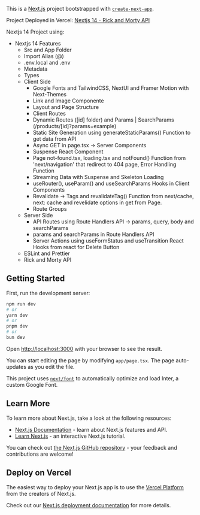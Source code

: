 This is a [Next.js](https://nextjs.org/) project bootstrapped with [`create-next-app`](https://github.com/vercel/next.js/tree/canary/packages/create-next-app).

Project Deployed in Vercel: [Nextjs 14 - Rick and Morty API]()

Nextjs 14 Project using:

- Nextjs 14 Features
  - Src and App Folder
  - Import Alias (@)
  - .env.local and .env
  - Metadata
  - Types
  - Client Side
    - Google Fonts and TailwindCSS, NextUI and Framer Motion with Next-Themes
    - Link and Image Componente
    - Layout and Page Structure
    - Client Routes
    - Dynamic Routes ([id] folder) and Params | SearchParams (/products/[id]?params=example)
    - Static Site Generation using generateStaticParams() Function to get data from API
    - Async GET in page.tsx -> Server Components
    - Suspense React Component
    - Page not-found.tsx, loading.tsx and notFound() Function from 'next/navigation' that redirect to 404 page, Error Handling Function
    - Streaming Data with Suspense and Skeleton Loading
    - useRouter(), useParam() and useSearchParams Hooks in Client Components
    - Revalidate -> Tags and revalidateTag() Function from next/cache, next: cache and revelidate options in get from Page.
    - Route Groups
  - Server Side
    - API Routes using Route Handlers API -> params, query, body and searchParams
    - params and searchParams in Route Handlers API
    - Server Actions using useFormStatus and useTransition React Hooks from react for Delete Button
  - ESLint and Prettier
  - Rick and Morty API

## Getting Started

First, run the development server:

```bash
npm run dev
# or
yarn dev
# or
pnpm dev
# or
bun dev
```

Open [http://localhost:3000](http://localhost:3000) with your browser to see the result.

You can start editing the page by modifying `app/page.tsx`. The page auto-updates as you edit the file.

This project uses [`next/font`](https://nextjs.org/docs/basic-features/font-optimization) to automatically optimize and load Inter, a custom Google Font.

## Learn More

To learn more about Next.js, take a look at the following resources:

- [Next.js Documentation](https://nextjs.org/docs) - learn about Next.js features and API.
- [Learn Next.js](https://nextjs.org/learn) - an interactive Next.js tutorial.

You can check out [the Next.js GitHub repository](https://github.com/vercel/next.js/) - your feedback and contributions are welcome!

## Deploy on Vercel

The easiest way to deploy your Next.js app is to use the [Vercel Platform](https://vercel.com/new?utm_medium=default-template&filter=next.js&utm_source=create-next-app&utm_campaign=create-next-app-readme) from the creators of Next.js.

Check out our [Next.js deployment documentation](https://nextjs.org/docs/deployment) for more details.
